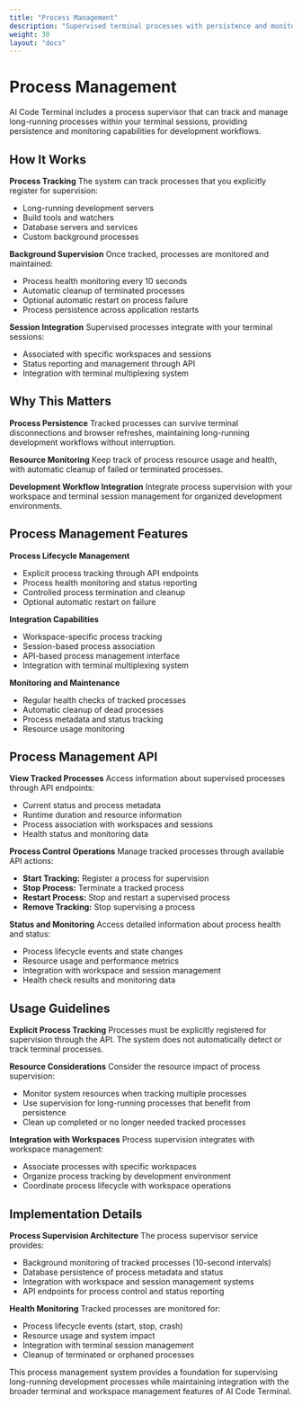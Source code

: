 ```yaml
---
title: "Process Management" 
description: "Supervised terminal processes with persistence and monitoring"
weight: 30
layout: "docs"
---
```


# Process Management

AI Code Terminal includes a process supervisor that can track and manage long-running processes within your terminal sessions, providing persistence and monitoring capabilities for development workflows.

## How It Works

**Process Tracking**
The system can track processes that you explicitly register for supervision:
- Long-running development servers
- Build tools and watchers
- Database servers and services
- Custom background processes

**Background Supervision**
Once tracked, processes are monitored and maintained:
- Process health monitoring every 10 seconds
- Automatic cleanup of terminated processes
- Optional automatic restart on process failure
- Process persistence across application restarts

**Session Integration**
Supervised processes integrate with your terminal sessions:
- Associated with specific workspaces and sessions
- Status reporting and management through API
- Integration with terminal multiplexing system

## Why This Matters

**Process Persistence**
Tracked processes can survive terminal disconnections and browser refreshes, maintaining long-running development workflows without interruption.

**Resource Monitoring**
Keep track of process resource usage and health, with automatic cleanup of failed or terminated processes.

**Development Workflow Integration**
Integrate process supervision with your workspace and terminal session management for organized development environments.

## Process Management Features

**Process Lifecycle Management**
- Explicit process tracking through API endpoints
- Process health monitoring and status reporting
- Controlled process termination and cleanup
- Optional automatic restart on failure

**Integration Capabilities**
- Workspace-specific process tracking
- Session-based process association
- API-based process management interface
- Integration with terminal multiplexing system

**Monitoring and Maintenance**
- Regular health checks of tracked processes
- Automatic cleanup of dead processes
- Process metadata and status tracking
- Resource usage monitoring

## Process Management API

**View Tracked Processes**
Access information about supervised processes through API endpoints:
- Current status and process metadata
- Runtime duration and resource information
- Process association with workspaces and sessions
- Health status and monitoring data

**Process Control Operations**
Manage tracked processes through available API actions:
- **Start Tracking:** Register a process for supervision
- **Stop Process:** Terminate a tracked process
- **Restart Process:** Stop and restart a supervised process
- **Remove Tracking:** Stop supervising a process

**Status and Monitoring**
Access detailed information about process health and status:
- Process lifecycle events and state changes
- Resource usage and performance metrics
- Integration with workspace and session management
- Health check results and monitoring data

## Usage Guidelines

**Explicit Process Tracking**
Processes must be explicitly registered for supervision through the API. The system does not automatically detect or track terminal processes.

**Resource Considerations**
Consider the resource impact of process supervision:
- Monitor system resources when tracking multiple processes
- Use supervision for long-running processes that benefit from persistence
- Clean up completed or no longer needed tracked processes

**Integration with Workspaces**
Process supervision integrates with workspace management:
- Associate processes with specific workspaces
- Organize process tracking by development environment
- Coordinate process lifecycle with workspace operations

## Implementation Details

**Process Supervision Architecture**
The process supervisor service provides:
- Background monitoring of tracked processes (10-second intervals)
- Database persistence of process metadata and status
- Integration with workspace and session management systems
- API endpoints for process control and status reporting

**Health Monitoring**
Tracked processes are monitored for:
- Process lifecycle events (start, stop, crash)
- Resource usage and system impact
- Integration with terminal session management
- Cleanup of terminated or orphaned processes

This process management system provides a foundation for supervising long-running development processes while maintaining integration with the broader terminal and workspace management features of AI Code Terminal.